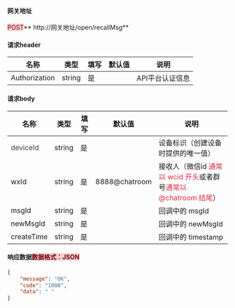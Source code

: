 #### 网关地址


<font style="background:#F8CED3;color:#70000D">POST</font>** http://网关地址/open/recallMsg**



#### 请求header
| **名称** | **类型** | **填写** | **默认值** | **说明** |
| --- | --- | --- | --- | --- |
| Authorization | string | 是 |  | API平台认证信息 |


#### 请求body
| **名称** | **类型** | **填写** | **默认值** | **说明** |
| --- | --- | --- | --- | --- |
| <font style="color:#364149;">deviceId</font> | string | 是 |  | 设备标识（创建设备时提供的唯一值） |
| wxId | string | 是 | 8888@chatroom | 接收人（微信id <font style="color:#DF2A3F;">通常以 wcid 开头</font>或者群号<font style="color:#DF2A3F;">通常以 @chatroom 结尾</font>） |
| msgId | string | 是 |  | 回调中的 msgId |
| newMsgId | string | 是 |  | 回调中的 newMsgId |
| createTime | string | 是 |  | 回调中的 timestamp |


#### 响应数据<font style="background:#F8CED3;color:#70000D">数据格式：JSON</font>
```json
{
    "message": "OK",
    "code": "1000",
    "data": " "
}
```



